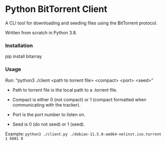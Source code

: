 # Python BitTorrent Client

A CLI tool for downloading and seeding files using the BitTorrent protocol.

Written from scratch in Python 3.8.

### Installation
pip install bitarray

### Usage
Run: “python3 ./client \<path to torrent file> \<compact> \<port> \<seed>”

* Path to torrent file is the local path to a .torrent file.

* Compact is either 0 (not compact) or 1 (compact formatted when communicating with the tracker). 

* Port is the port number to listen on.

* Seed is 0 (do not seed) or 1 (seed).

Example: `python3 ./client.py ./debian-11.5.0-amd64-netinst.iso.torrent 1 6881 0`

